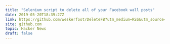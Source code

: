 ```yaml
---
title: "Selenium script to delete all of your Facebook wall posts"
date: 2019-05-20T18:39:27Z
link: https://github.com/weskerfoot/DeleteFB?utm_medium=RSS&utm_source=hune
site: github.com
topic: Hacker News
draft: false
---
```

